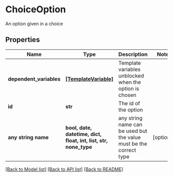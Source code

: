# ChoiceOption

An option given in a choice

## Properties
Name | Type | Description | Notes
------------ | ------------- | ------------- | -------------
**dependent_variables** | [**[TemplateVariable]**](TemplateVariable.md) | Template variables unblocked when the option is chosen | 
**id** | **str** | The id of the option | 
**any string name** | **bool, date, datetime, dict, float, int, list, str, none_type** | any string name can be used but the value must be the correct type | [optional]

[[Back to Model list]](../README.md#documentation-for-models) [[Back to API list]](../README.md#documentation-for-api-endpoints) [[Back to README]](../README.md)


